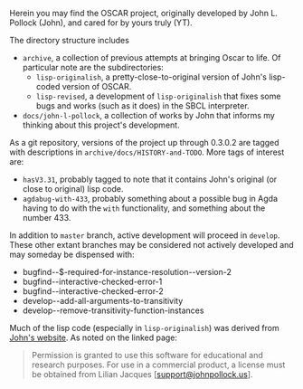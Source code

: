 Herein you may find the OSCAR project, originally developed by John L. Pollock (John), and cared for by yours truly (YT).

The directory structure includes

- `archive`, a collection of previous attempts at bringing Oscar to life. Of particular note are the subdirectories:
  - `lisp-originalish`, a pretty-close-to-original version of John's lisp-coded version of OSCAR.
  - `lisp-revised`, a development of `lisp-originalish` that fixes some bugs and works (such as it does) in the SBCL interpreter.
- `docs/john-l-pollock`, a collection of works by John that informs my thinking about this project's development.

As a git repository, versions of the project up through 0.3.0.2 are tagged with descriptions in `archive/docs/HISTORY-and-TODO`. More tags of interest are:

- `hasV3.31`, probably tagged to note that it contains John's original (or close to original) lisp code.
- `agdabug-with-433`, probably something about a possible bug in Agda having to do with the `with` functionality, and something about the number 433.

In addition to `master` branch, active development will proceed in `develop`. These other extant branches may be considered not actively developed and may someday be dispensed with:

- bugfind--$-required-for-instance-resolution--version-2
- bugfind--interactive-checked-error-1
- bugfind--interactive-checked-error-2
- develop--add-all-arguments-to-transitivity
- develop--remove-transitivity-function-instances

Much of the lisp code (especially in `lisp-originalish`) was derived from [John's website](http://johnpollock.us/ftp/OSCAR-web-page/oscar.html). As noted on the linked page:

> Permission is granted to use this software for educational and research purposes. For use in a commercial product, a license must be obtained from Lilian Jacques [support@johnpollock.us].
